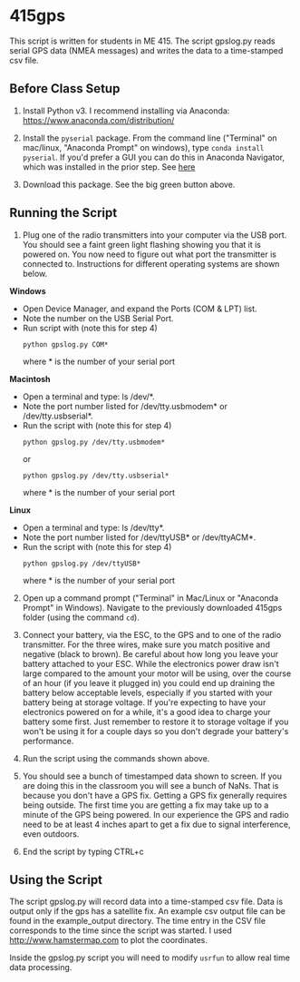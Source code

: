 # 415gps

This script is written for students in ME 415.  The script gpslog.py reads serial GPS data (NMEA messages) and writes the data to a time-stamped csv file.

## Before Class Setup

1. Install Python v3.  I recommend installing via Anaconda: <https://www.anaconda.com/distribution/>

2. Install the `pyserial` package.  From the command line ("Terminal" on mac/linux, "Anaconda Prompt" on windows), type `conda install pyserial`.  If you'd prefer a GUI you can do this in Anaconda Navigator, which was installed in the prior step.  See [here](https://docs.anaconda.com/anaconda/navigator/tutorials/manage-packages/)

3. Download this package.  See the big green button above.

## Running the Script

1. Plug one of the radio transmitters into your computer via the USB port.  You should see a faint green light flashing showing you that it is powered on.  You now need to figure out what port the transmitter is connected to. Instructions for different operating systems are shown below.

**Windows**
* Open Device Manager, and expand the Ports (COM & LPT) list.
* Note the number on the USB Serial Port.
* Run script with (note this for step 4)
  ```
  python gpslog.py COM*
  ```
  where * is the number of your serial port

**Macintosh**
* Open a terminal and type: ls /dev/*.
* Note the port number listed for /dev/tty.usbmodem* or /dev/tty.usbserial*.
* Run the script with (note this for step 4)
  ```
  python gpslog.py /dev/tty.usbmodem*
  ```
  or 
  ```
  python gpslog.py /dev/tty.usbserial*
  ```
  where * is the number of your serial port

**Linux**
* Open a terminal and type: ls /dev/tty*.
* Note the port number listed for /dev/ttyUSB* or /dev/ttyACM*.
* Run the script with (note this for step 4)
  ```
  python gpslog.py /dev/ttyUSB*
  ```
  where * is the number of your serial port

2. Open up a command prompt ("Terminal" in Mac/Linux or "Anaconda Prompt" in Windows).  Navigate to the previously downloaded 415gps folder (using the command `cd`).

3. Connect your battery, via the ESC, to the GPS and to one of the radio transmitter.  For the three wires, make sure you match positive and negative (black to brown).  Be careful about how long you leave your battery attached to your ESC.  While the electronics power draw isn't large compared to the amount your motor will be using, over the course of an hour (if you leave it plugged in) you could end up draining the battery below acceptable levels, especially if you started with your battery being at storage voltage.  If you're expecting to have your electronics powered on for a while, it's a good idea to charge your battery some first.  Just remember to restore it to storage voltage if you won't be using it for a couple days so you don't degrade your battery's performance.

4. Run the script using the commands shown above.

5. You should see a bunch of timestamped data shown to screen.  If you are doing this in the classroom you will see a bunch of NaNs.  That is because you don't have a GPS fix.  Getting a GPS fix generally requires being outside.  The first time you are getting a fix may take up to a minute of the GPS being powered.  In our experience the GPS and radio need to be at least 4 inches apart to get a fix due to signal interference, even outdoors.

6. End the script by typing CTRL+c

## Using the Script

The script gpslog.py will record data into a time-stamped csv file.  Data is output only if the gps has a satellite fix.  An example csv output file can be found in the example_output directory.  The time entry in the CSV file corresponds to the time since the script was started.  I used http://www.hamstermap.com to plot the coordinates.

Inside the gpslog.py script you will need to modify `usrfun` to allow real time data processing.
